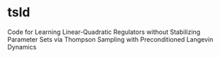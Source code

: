 # tsld
Code for Learning Linear-Quadratic Regulators without Stabilizing Parameter Sets via Thompson Sampling with Preconditioned Langevin Dynamics

